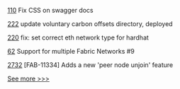 
[110](https://github.com/hyperledger-labs/firefly/pull/110) Fix CSS on swagger docs

[222](https://github.com/hyperledger-labs/blockchain-carbon-accounting/pull/222) update voluntary carbon offsets directory, deployed

[220](https://github.com/hyperledger-labs/blockchain-carbon-accounting/pull/220) fix: set correct eth network type for hardhat

[62](https://github.com/hyperledger-labs/fabric-smart-client/pull/62) Support for multiple Fabric Networks #9

[2732](https://github.com/hyperledger/fabric/pull/2732) [FAB-11334] Adds a new 'peer node unjoin' feature


[See more >>>](https://start-here.hyperledger.org/pull-requests)
